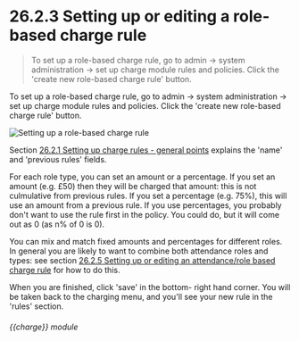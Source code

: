 # 26.2.3    Setting up or editing a role-based charge rule

> To set up a role-based charge rule, go to admin -> system administration -> set up charge module rules and policies. Click the 'create new role-based charge rule' button. 

To set up a role-based charge rule, go to admin -> system administration -> set up charge module rules and policies. Click the 'create new role-based charge rule' button. 

![Setting up a role-based charge rule]({{imgpath}}243a.png)

Section [26.2.1  Setting up charge rules - general points](/help/index/v/{{version}}/p/26.2.1) explains the 'name' and 'previous rules' fields. 

For each role type, you can set an amount or a percentage. If you set an amount (e.g. £50) then they will be charged that amount: this is not culmulative from previous rules. If you set a percentage (e.g. 75%), this will use an amount from a previous rule. If you use percentages, you probably don't want to use the rule first in the policy. You could do, but it will come out as 0 (as n% of 0 is 0). 

You can mix and match fixed amounts and percentages for different roles. In general you are likely to want to combine both attendance roles and types: see section [26.2.5  Setting up or editing an attendance/role based charge rule](/help/index/v/{{version}}/p/26.2.5) for how to do this. 

When you are finished, click 'save' in the bottom- right hand corner. You will be taken back to the charging menu, and you'll see your new rule in the 'rules' section. 

###### {{charge}} module

